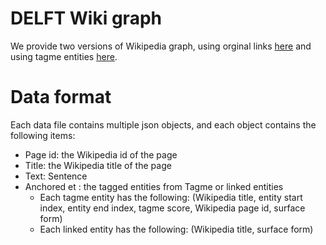 # DELFT Wiki graph

We provide two versions of Wikipedia graph, using orginal links [here](https://obj.umiacs.umd.edu/delft_wiki_graph/enwiki_links_anchor_1101.zip) and using tagme entities [here](https://obj.umiacs.umd.edu/delft_wiki_graph/wiki_anchor_1101.zip).


# Data format


Each data file contains multiple json objects, and each object contains the following items:

* Page id: the Wikipedia id of the page
* Title: the Wikipedia title of the page
* Text: Sentence
* Anchored et : the tagged entities from Tagme or linked entities
    - Each tagme entity has the following: (Wikipedia title, entity start index, entity end index, tagme score, Wikipedia page id, surface form)
    - Each linked entity has the following: (Wikipedia title, surface form)


